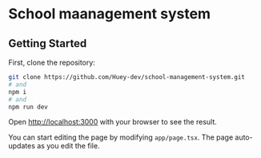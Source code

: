 # School maanagement system

## Getting Started

First, clone the repository:

```bash
git clone https://github.com/Huey-dev/school-management-system.git
# and
npm i
# and
npm run dev
```

Open [http://localhost:3000](http://localhost:3000) with your browser to see the result.

You can start editing the page by modifying `app/page.tsx`. The page auto-updates as you edit the file.

